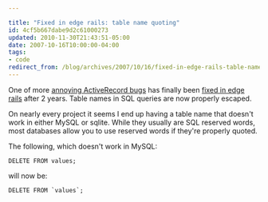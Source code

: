 ```yaml
---

title: "Fixed in edge rails: table name quoting"
id: 4cf5b667dabe9d2c61000273
updated: 2010-11-30T21:43:51-05:00
date: 2007-10-16T10:00:00-04:00
tags:
- code
redirect_from: /blog/archives/2007/10/16/fixed-in-edge-rails-table-name-quoting/
---
```


One of more [annoying ActiveRecord bugs](http://dev.rubyonrails.org/ticket/4593) has finally been [fixed in edge rails](http://dev.rubyonrails.org/changeset/7932) after 2 years. Table names in SQL queries are now properly escaped.

On nearly every project it seems I end up having a table name that doesn't work in either MySQL or sqlite. While they usually are SQL reserved words, most databases allow you to use reserved words if they're properly quoted.

The following, which doesn't work in MySQL:

    DELETE FROM values;

will now be:

    DELETE FROM `values`;
